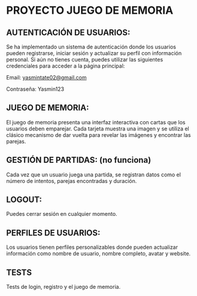 # PROYECTO JUEGO DE MEMORIA

## AUTENTICACIÓN DE USUARIOS:

Se ha implementado un sistema de autenticación donde los usuarios pueden registrarse, iniciar sesión y actualizar su perfil con información personal.
Si aún no tienes cuenta, puedes utilizar las siguientes credenciales para acceder a la página principal:

Email: yasmintate02@gmail.com

Contraseña: Yasmin123

## JUEGO DE MEMORIA:

El juego de memoria presenta una interfaz interactiva con cartas que los usuarios deben emparejar.
Cada tarjeta muestra una imagen y se utiliza el clásico mecanismo de dar vuelta para revelar las imágenes y encontrar las parejas.

## GESTIÓN DE PARTIDAS: (no funciona)

Cada vez que un usuario juega una partida, se registran datos como el número de intentos, parejas encontradas y duración.

## LOGOUT:

Puedes cerrar sesión en cualquier momento.

## PERFILES DE USUARIOS:

Los usuarios tienen perfiles personalizables donde pueden actualizar información como nombre de usuario, nombre completo, avatar y website.

## TESTS

Tests de login, registro y el juego de memoria.
